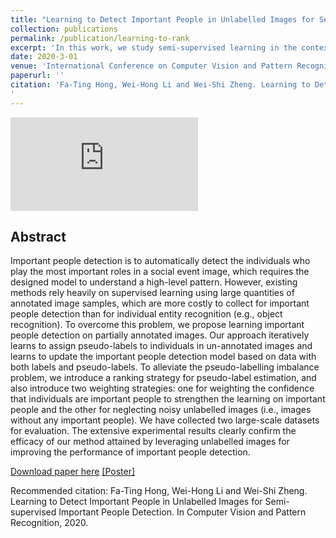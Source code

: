 ```yaml
---
title: "Learning to Detect Important People in Unlabelled Images for Semi-supervised Important People Detection"
collection: publications
permalink: /publication/learning-to-rank
excerpt: 'In this work, we study semi-supervised learning in the context of important people detection and propose a semi- supervised learning method for this task.'
date: 2020-3-01
venue: 'International Conference on Computer Vision and Pattern Recognition, 2020'
paperurl: ''
citation: 'Fa-Ting Hong, Wei-Hong Li and Wei-Shi Zheng. Learning to Detect Important People in Unlabelled Images for Semi-supervised Important People Detection. In Computer Vision and Pattern Recognition, 2020.
'
---
```

![avatar](https://harlanhong.github.io/projects/Learning-to-Rank/Basic/1842-framework.pdf)
## Abstract
Important people detection is to automatically detect the individuals who play the most important roles in a social event image, which requires the designed model to understand a high-level pattern. However, existing methods rely heavily on supervised learning using large quantities of annotated image samples, which are more costly to collect for important people detection than for individual entity recognition (e.g., object recognition). To overcome this problem, we propose learning important people detection on partially annotated images. Our approach iteratively learns to assign pseudo-labels to individuals in un-annotated images and learns to update the important people detection model based on data with both labels and pseudo-labels. To alleviate the pseudo-labelling imbalance problem, we introduce a ranking strategy for pseudo-label estimation, and also introduce two weighting strategies: one for weighting the confidence that individuals are important people to strengthen the learning on important people and the other for neglecting noisy unlabelled images (i.e., images without any important people). We have collected two large-scale datasets for evaluation. The extensive experimental results clearly confirm the efficacy of our method attained by leveraging unlabelled images for improving the performance of important people detection.

[Download paper here](https://arxiv.org/abs/2004.07568) [[Poster]](https://harlanhong.github.io/Projects/Learning-to-Rank/1842-poster.pdf)

Recommended citation: Fa-Ting Hong, Wei-Hong Li and Wei-Shi Zheng. Learning to Detect Important People in Unlabelled Images for Semi-supervised Important People Detection. In Computer Vision and Pattern Recognition, 2020.